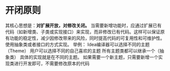 # 开闭原则
其核心思想是：**对扩展开放，对修改关闭。** 当需要新增功能时，应通过扩展已有代码（如新增类、子类或实现接口）来实现，而非修改已有代码。这样可以保证原有功能的稳定性，减少因修改带来的风险，同时提高代码的可复用性和可维护性。
使用抽象类或者接口的方式实现。
举例：
Idea编译器可以选择不同的主题（Theme）
用户可以选择不同的自己喜欢的主题
所有主题类都可以继承一个（抽象类）
具体的实现就是在不同的主题。
如果需要一个新主题，只需要新增一个实现类进行开发即可，不需要修改原本的代码